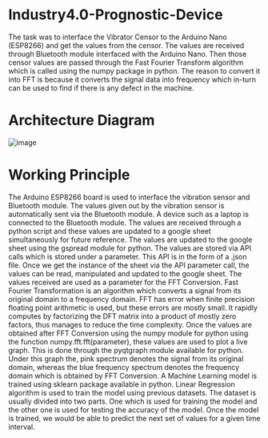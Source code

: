 # Industry4.0-Prognostic-Device
The task was to interface the Vibrator Censor to the Arduino Nano (ESP8266) and get the values  from the censor. The values are received through Bluetooth module interfaced with the Arduino Nano. Then those censor values are passed through the Fast Fourier Transform algorithm which  is called using the numpy package in python. The reason to convert it into FFT is because it converts the signal data into frequency which in-turn can be used to find if there is any defect in the machine.

# Architecture Diagram
![image](https://user-images.githubusercontent.com/47251253/143852203-88327f08-a7c9-4985-93fb-fc607d1c14a5.png)

# Working Principle
The Arduino ESP8266 board is used to interface the vibration sensor and Bluetooth module. The 
values given out by the vibration sensor is automatically sent via the Bluetooth module. A device 
such as a laptop is connected to the Bluetooth module. The values are received through a python 
script and these values are updated to a google sheet simultaneously for future reference. 
The values are updated to the google sheet using the gspread module for python. The values are 
stored via API calls which is stored under a parameter. This API is in the form of a .json file. 
Once we get the instance of the sheet via the API parameter call, the values can be read, 
manipulated and updated to the google sheet.
The values received are used as a parameter for the FFT Conversion. Fast Fourier 
Transformation is an algorithm which converts a signal from its original domain to a frequency 
domain. FFT has error when finite precision floating point arithmetic is used, but these errors are 
mostly small. It rapidly computes by factorizing the DFT matrix into a product of mostly zero 
factors, thus manages to reduce the time complexity.
Once the values are obtained after FFT Conversion using the numpy module for python using the 
function numpy.fft.fft(parameter), these values are used to plot a live graph. This is done through 
the pyqtgraph module available for python. Under this graph the, pink spectrum denotes the 
signal from its original domain, whereas the blue frequency spectrum denotes the frequency 
domain which is obtained by FFT Conversion.
A Machine Learning model is trained using sklearn package available in python. Linear 
Regression algorithm is used to train the model using previous datasets. The dataset is usually 
divided into two parts. One which is used for training the model and the other one is used for 
testing the accuracy of the model. Once the model is trained, we would be able to predict the 
next set of values for a given time interval.
